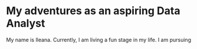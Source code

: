 # My adventures as an aspiring Data Analyst

My name is Ileana. 
Currently, I am living a fun stage in my life. I am pursuing



